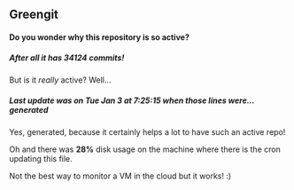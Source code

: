 ## Greengit

#### Do you wonder why this repository is so active?

##### After all it has 34124 commits!

But is it *really* active? Well...

##### Last update was on Tue Jan 3 at 7:25:15 when those lines were... generated

Yes, generated, because it certainly helps a lot to have such an active repo!

Oh and there was **28%** disk usage on the machine
where there is the cron updating this file.

Not the best way to monitor a VM in the cloud but it works! :)
